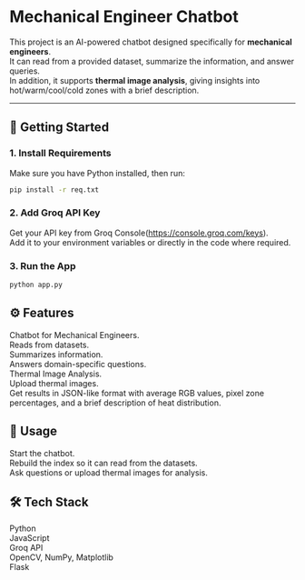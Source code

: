 # Mechanical Engineer Chatbot  

This project is an AI-powered chatbot designed specifically for **mechanical engineers**.  <br>
It can read from a provided dataset, summarize the information, and answer queries.  <br>
In addition, it supports **thermal image analysis**, giving insights into hot/warm/cool/cold zones with a brief description.  <br>

---

## 🚀 Getting Started  

### 1. Install Requirements  
Make sure you have Python installed, then run:  
```bash
pip install -r req.txt
```

### 2. Add Groq API Key

Get your API key from Groq Console(https://console.groq.com/keys). <br>
Add it to your environment variables or directly in the code where required. <br>

### 3. Run the App
```bash
python app.py
```

## ⚙️ Features

Chatbot for Mechanical Engineers. <br>
Reads from datasets.<br>
Summarizes information.<br>
Answers domain-specific questions.<br>
Thermal Image Analysis. <br>
Upload thermal images. <br>
Get results in JSON-like format with average RGB values, pixel zone percentages, and a brief description of heat distribution. <br>


## 📌 Usage

Start the chatbot. <br>
Rebuild the index so it can read from the datasets. <br>
Ask questions or upload thermal images for analysis. <br>

## 🛠️ Tech Stack

Python <br>
JavaScript <br>
Groq API <br>
OpenCV, NumPy, Matplotlib <br>
Flask <br>
